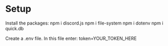 # Setup

Install the packages:
  npm i discord.js
  npm i file-system
  npm i dotenv
  npm i quick.db
  
 Create a .env file. In this file enter: token=YOUR_TOKEN_HERE
